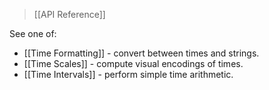 > [[API Reference]]

See one of:

* [[Time Formatting]] - convert between times and strings.
* [[Time Scales]] - compute visual encodings of times.
* [[Time Intervals]] - perform simple time arithmetic.

